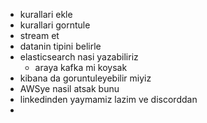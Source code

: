 - kurallari ekle 
- kurallari gorntule
- stream et
- datanin tipini belirle
- elasticsearch nasi yazabiliriz
  - araya kafka mi koysak
- kibana da goruntuleyebilir miyiz
- AWSye nasil atsak bunu
- linkedinden yaymamiz lazim ve discorddan
- 